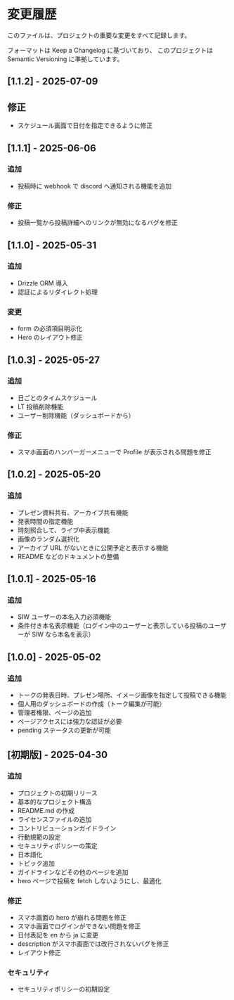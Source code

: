 # 変更履歴

このファイルは、プロジェクトの重要な変更をすべて記録します。

フォーマットは Keep a Changelog に基づいており、 このプロジェクトは Semantic Versioning に準拠しています。

## [1.1.2] - 2025-07-09

## 修正

- スケジュール画面で日付を指定できるように修正

## [1.1.1] - 2025-06-06

### 追加

- 投稿時に webhook で discord へ通知される機能を追加

### 修正

- 投稿一覧から投稿詳細へのリンクが無効になるバグを修正

## [1.1.0] - 2025-05-31

### 追加

- Drizzle ORM 導入
- 認証によるリダイレクト処理

### 変更

- form の必須項目明示化
- Hero のレイアウト修正

## [1.0.3] - 2025-05-27

### 追加

- 日ごとのタイムスケジュール
- LT 投稿削除機能
- ユーザー削除機能（ダッシュボードから）

### 修正

- スマホ画面のハンバーガーメニューで Profile が表示される問題を修正

## [1.0.2] - 2025-05-20

### 追加

- プレゼン資料共有、アーカイブ共有機能
- 発表時間の指定機能
- 時刻照合して、ライブ中表示機能
- 画像のランダム選択化
- アーカイブ URL がないときに公開予定と表示する機能
- README などのドキュメントの整備

## [1.0.1] - 2025-05-16

### 追加

- SIW ユーザーの本名入力必須機能
- 条件付き本名表示機能（ログイン中のユーザーと表示している投稿のユーザーが SIW なら本名を表示）

## [1.0.0] - 2025-05-02

### 追加

- トークの発表日時、プレゼン場所、イメージ画像を指定して投稿できる機能
- 個人用のダッシュボードの作成（トーク編集が可能）
- 管理者権限、ページの追加
- ページアクセスには強力な認証が必要
- pending ステータスの更新が可能

## [初期版] - 2025-04-30

### 追加

- プロジェクトの初期リリース
- 基本的なプロジェクト構造
- README.md の作成
- ライセンスファイルの追加
- コントリビューションガイドライン
- 行動規範の設定
- セキュリティポリシーの策定
- 日本語化
- トピック追加
- ガイドラインなどその他のページを追加
- hero ページで投稿を fetch しないようにし、最適化

### 修正

- スマホ画面の hero が崩れる問題を修正
- スマホ画面でログインができない問題を修正
- 日付表記を en から ja に変更
- description がスマホ画面では改行されないバグを修正
- レイアウト修正

### セキュリティ

- セキュリティポリシーの初期設定
